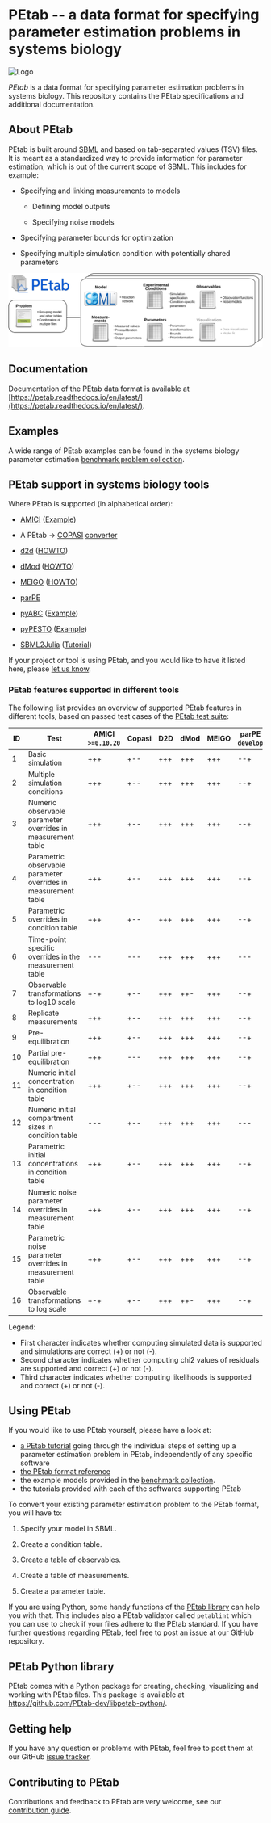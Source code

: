 # PEtab -- a data format for specifying parameter estimation problems in systems biology

![Logo](doc/logo/PEtab.png)

*PEtab* is a data format for specifying parameter estimation problems in
systems biology. This repository contains the PEtab specifications and
additional documentation.

## About PEtab

PEtab is built around [SBML](http://sbml.org/) and based on tab-separated values 
(TSV) files. It is meant as a standardized way to provide information for 
parameter estimation, which is out of the current scope of SBML. This includes
for example:

  - Specifying and linking measurements to models

    - Defining model outputs

    - Specifying noise models

  - Specifying parameter bounds for optimization

  - Specifying multiple simulation condition with potentially shared parameters

![PEtab files](doc/gfx/petab_files.png)

## Documentation

Documentation of the PEtab data format is available at
[https://petab.readthedocs.io/en/latest/](https://petab.readthedocs.io/en/latest/).

## Examples

A wide range of PEtab examples can be found in the systems biology parameter estimation
[benchmark problem collection](https://github.com/Benchmarking-Initiative/Benchmark-Models-PEtab).


## PEtab support in systems biology tools

Where PEtab is supported (in alphabetical order):


  - [AMICI](https://github.com/ICB-DCM/AMICI/)
    ([Example](https://github.com/ICB-DCM/AMICI/blob/master/python/examples/example_petab/petab.ipynb))

  - A PEtab -> [COPASI](http://copasi.org/)
    [converter](https://github.com/copasi/python-petab-importer)

  - [d2d](https://github.com/Data2Dynamics/d2d/)
    ([HOWTO](https://github.com/Data2Dynamics/d2d/wiki/Support-for-PEtab))

  - [dMod](https://github.com/dkaschek/dMod/)
    ([HOWTO](https://github.com/dkaschek/dMod/wiki/Support-for-PEtab))

  - [MEIGO](https://github.com/gingproc-IIM-CSIC/MEIGO64)
    ([HOWTO](https://github.com/gingproc-IIM-CSIC/MEIGO64/tree/master/MEIGO/PEtabMEIGO))

  - [parPE](https://github.com/ICB-DCM/parPE/)

  - [pyABC](https://github.com/ICB-DCM/pyABC/) ([Example](https://pyabc.readthedocs.io/en/latest/examples/petab.html))

  - [pyPESTO](https://github.com/ICB-DCM/pyPESTO/)
    ([Example](https://pypesto.readthedocs.io/en/latest/example/petab_import.html))

  - [SBML2Julia](https://github.com/paulflang/SBML2Julia)
    ([Tutorial](https://sbml2julia.readthedocs.io/en/latest/python_api.html))

If your project or tool is using PEtab, and you would like to have it listed
here, please [let us know](https://github.com/PEtab-dev/PEtab/issues).

### PEtab features supported in different tools

The following list provides an overview of supported PEtab features in
different tools, based on passed test cases of the
[PEtab test suite](https://github.com/PEtab-dev/petab_test_suite):


| ID | Test                                                           | AMICI<br>`>=0.10.20` | Copasi | D2D | dMod | MEIGO | parPE<br>`develop`  | pyABC<br>`>=0.10.1` | pyPESTO<br>`>=0.0.11` | SBML2Julia |
|----|----------------------------------------------------------------|----------------------|--------|-----|------|-------|-----------------------|-------|------------------------|------------|
| 1  | Basic simulation                                               | +++                  | +--    | +++ | +++  | +++   | --+                   | +++   | +++                    | +++        |
| 2  | Multiple simulation conditions                                 | +++                  | +--    | +++ | +++  | +++   | --+                   | +++   | +++                    | +++        |
| 3  | Numeric observable parameter overrides in measurement table    | +++                  | +--    | +++ | +++  | +++   | --+                   | +++   | +++                    | +++        |
| 4  | Parametric observable parameter overrides in measurement table | +++                  | +--    | +++ | +++  | +++   | --+                   | +++   | +++                    | +++        |
| 5  | Parametric overrides in condition table                        | +++                  | +--    | +++ | +++  | +++   | --+                   | +++   | +++                    | +++        |
| 6  | Time-point specific overrides in the measurement table         | ---                  | ---    | +++ | +++  | +++   | ---                   | ---   | ---                    | +++        |
| 7  | Observable transformations to log10 scale                      | +-+                  | +--    | +++ | ++-  | +++   | --+                   | +-+   | +-+                    | +++        |
| 8  | Replicate measurements                                         | +++                  | +--    | +++ | +++  | +++   | --+                   | +++   | +++                    | +++        |
| 9  | Pre-equilibration                                              | +++                  | +--    | +++ | +++  | +++   | --+                   | +++   | +++                    | +++        |
| 10 | Partial pre-equilibration                                      | +++                  | ---    | +++ | +++  | +++   | --+                   | +++   | +++                    | +++        |
| 11 | Numeric initial concentration in condition table               | +++                  | +--    | +++ | +++  | +++   | --+                   | +++   | +++                    | +++        |
| 12 | Numeric initial compartment sizes in condition table           | ---                  | +--    | +++ | +++  | +++   | ---                   | ---   | ---                    | +++        |
| 13 | Parametric initial concentrations in condition table           | +++                  | +--    | +++ | +++  | +++   | --+                   | +++   | +++                    | +++        |
| 14 | Numeric noise parameter overrides in measurement table         | +++                  | +--    | +++ | +++  | +++   | --+                   | +++   | +++                    | +++        |
| 15 | Parametric noise parameter overrides in measurement table      | +++                  | +--    | +++ | +++  | +++   | --+                   | +++   | +++                    | +++        |
| 16 | Observable transformations to log scale                        | +-+                  | +--    | +++ | ++-  | +++   | --+                   | +-+   | +-+                    | +++        |

Legend:
* First character indicates whether computing simulated data is supported and simulations are correct (+) or not (-).
* Second character indicates whether computing chi2 values of residuals are supported and correct (+) or not (-).
* Third character indicates whether computing likelihoods is supported and correct (+) or not (-).

## Using PEtab

If you would like to use PEtab yourself, please have a look at:

* [a PEtab tutorial](https://petab.readthedocs.io/en/latest/tutorial.html)
  going through the individual steps of setting up a parameter estimation
  problem in PEtab, independently of any specific software
* [the PEtab format reference](https://petab.readthedocs.io/en/stable/documentation_data_format.html)
* the example models provided in the
  [benchmark collection](https://github.com/Benchmarking-Initiative/Benchmark-Models-PEtab).
* the tutorials provided with each of the softwares supporting PEtab

To convert your existing parameter estimation problem to the PEtab format, you 
will have to:

1. Specify your model in SBML.

1. Create a condition table.

1. Create a table of observables.

1. Create a table of measurements.

1. Create a parameter table.

If you are using Python, some handy functions of the
[PEtab library](https://github.com/PEtab-dev/libpetab-python/) can help
you with that. This includes also a PEtab validator called `petablint` which
you can use to check if your files adhere to the PEtab standard. If you have 
further questions regarding PEtab, feel free to post an 
[issue](https://github.com/PEtab-dev/PEtab/issues) at our GitHub repository.

## PEtab Python library

PEtab comes with a Python package for creating, checking, visualizing and
working with PEtab files. This package is available at 
https://github.com/PEtab-dev/libpetab-python/.

## Getting help

If you have any question or problems with PEtab, feel free to post them at
our GitHub [issue tracker](https://github.com/PEtab-dev/PEtab/issues/).

## Contributing to PEtab

Contributions and feedback to PEtab are very welcome, see our
[contribution guide](CONTRIBUTING.md).
